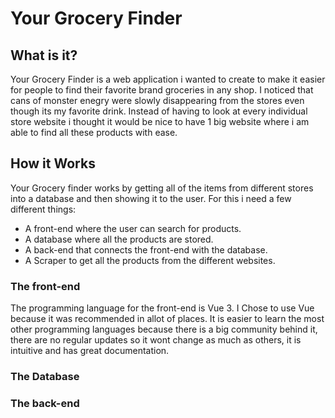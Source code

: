 # Your Grocery Finder

## What is it?
Your Grocery Finder is a web application i wanted to create to make it easier for people to find their favorite brand groceries in any shop. I noticed that cans of monster enegry were slowly disappearing from the stores even though its my favorite drink. Instead of having to look at every individual store website i thought it would be nice to have 1 big website where i am able to find all these products with ease.

## How it Works
Your Grocery finder works by getting all of the items from different stores into a database and then showing it to the user.
For this i need a few different things:
+ A front-end where the user can search for products.
+ A database where all the products are stored.
+ A back-end that connects the front-end with the database.
+ A Scraper to get all the products from the different websites.

### The front-end
The programming language for the front-end is Vue 3. I Chose to use Vue because it was recommended in allot of places. It is easier to learn the most other programming languages because there is a big community behind it, there are no regular updates so it wont change as much as others, it is intuitive and has great documentation.

### The Database

### The back-end
